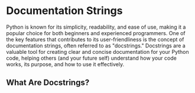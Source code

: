 #  Documentation Strings
Python is known for its simplicity, readability, and ease of use, making it a popular choice for both beginners and experienced programmers.
One of the key features that contributes to its user-friendliness is the concept of documentation strings, often referred to as "docstrings."
Docstrings are a valuable tool for creating clear and concise documentation for your Python code,
helping others (and your future self) understand how your code works, its purpose, and how to use it effectively.

## What Are Docstrings?
